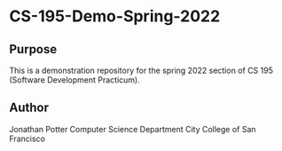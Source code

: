 # CS-195-Demo-Spring-2022

## Purpose

This is a demonstration repository for the spring 2022 section of CS 195 (Software Development Practicum).

## Author

Jonathan Potter
Computer Science Department
City College of San Francisco
